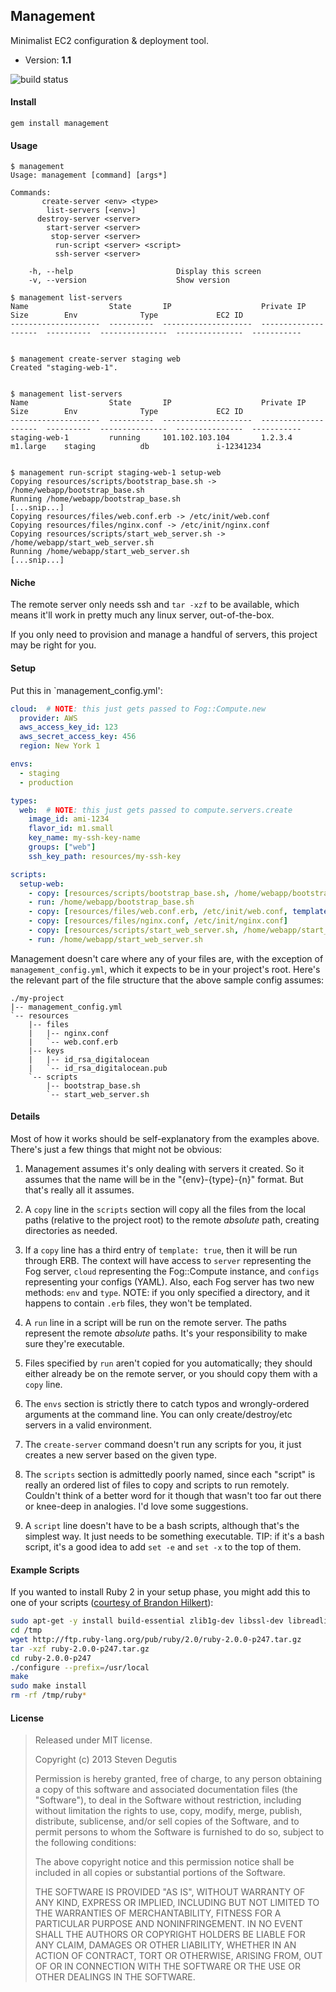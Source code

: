 ## Management

Minimalist EC2 configuration & deployment tool.

- Version: **1.1**

![build status](https://travis-ci.org/sdegutis/management.svg?branch=master)

#### Install

`gem install management`

#### Usage

```
$ management
Usage: management [command] [args*]

Commands:
       create-server <env> <type>
        list-servers [<env>]
      destroy-server <server>
        start-server <server>
         stop-server <server>
          run-script <server> <script>
          ssh-server <server>

    -h, --help                       Display this screen
    -v, --version                    Show version

$ management list-servers
Name                  State       IP                    Private IP            Size        Env              Type             EC2 ID
--------------------  ----------  --------------------  --------------------  ----------  ---------------  ---------------  -----------


$ management create-server staging web
Created "staging-web-1".


$ management list-servers
Name                  State       IP                    Private IP            Size        Env              Type             EC2 ID
--------------------  ----------  --------------------  --------------------  ----------  ---------------  ---------------  -----------
staging-web-1         running     101.102.103.104       1.2.3.4               m1.large    staging          db               i-12341234


$ management run-script staging-web-1 setup-web
Copying resources/scripts/bootstrap_base.sh -> /home/webapp/bootstrap_base.sh
Running /home/webapp/bootstrap_base.sh
[...snip...]
Copying resources/files/web.conf.erb -> /etc/init/web.conf
Copying resources/files/nginx.conf -> /etc/init/nginx.conf
Copying resources/scripts/start_web_server.sh -> /home/webapp/start_web_server.sh
Running /home/webapp/start_web_server.sh
[...snip...]
```

#### Niche

The remote server only needs ssh and `tar -xzf` to be available, which
means it'll work in pretty much any linux server, out-of-the-box.

If you only need to provision and manage a handful of servers, this
project may be right for you.

#### Setup

Put this in `management_config.yml':

```yaml
cloud:  # NOTE: this just gets passed to Fog::Compute.new
  provider: AWS
  aws_access_key_id: 123
  aws_secret_access_key: 456
  region: New York 1

envs:
  - staging
  - production

types:
  web:  # NOTE: this just gets passed to compute.servers.create
    image_id: ami-1234
    flavor_id: m1.small
    key_name: my-ssh-key-name
    groups: ["web"]
    ssh_key_path: resources/my-ssh-key

scripts:
  setup-web:
    - copy: [resources/scripts/bootstrap_base.sh, /home/webapp/bootstrap_base.sh]
    - run: /home/webapp/bootstrap_base.sh
    - copy: [resources/files/web.conf.erb, /etc/init/web.conf, template: true]
    - copy: [resources/files/nginx.conf, /etc/init/nginx.conf]
    - copy: [resources/scripts/start_web_server.sh, /home/webapp/start_web_server.sh]
    - run: /home/webapp/start_web_server.sh
```

Management doesn't care where any of your files are, with the exception of
`management_config.yml`, which it expects to be in your project's
root. Here's the relevant part of the file structure that the above
sample config assumes:

```
./my-project
|-- management_config.yml
`-- resources
    |-- files
    |   |-- nginx.conf
    |   `-- web.conf.erb
    |-- keys
    |   |-- id_rsa_digitalocean
    |   `-- id_rsa_digitalocean.pub
    `-- scripts
        |-- bootstrap_base.sh
        `-- start_web_server.sh
```

#### Details

Most of how it works should be self-explanatory from the examples
above. There's just a few things that might not be obvious:

1. Management assumes it's only dealing with servers it created. So it
   assumes that the name will be in the "{env}-{type}-{n}"
   format. But that's really all it assumes.

2. A `copy` line in the `scripts` section will copy all the files from
   the local paths (relative to the project root) to the remote
   *absolute* path, creating directories as needed.

3. If a `copy` line has a third entry of `template: true`, then it
   will be run through ERB. The context will have access to `server`
   representing the Fog server, `cloud` representing the Fog::Compute
   instance, and `configs` representing your configs (YAML). Also,
   each Fog server has two new methods: `env` and `type`. NOTE: if you
   only specified a directory, and it happens to contain `.erb` files,
   they won't be templated.

4. A `run` line in a script will be run on the remote server. The
   paths represent the remote *absolute* paths. It's your
   responsibility to make sure they're executable.

5. Files specified by `run` aren't copied for you automatically; they
   should either already be on the remote server, or you should copy
   them with a `copy` line.

6. The `envs` section is strictly there to catch typos and
   wrongly-ordered arguments at the command line. You can only
   create/destroy/etc servers in a valid environment.

7. The `create-server` command doesn't run any scripts for you, it
   just creates a new server based on the given type.

8. The `scripts` section is admittedly poorly named, since each
   "script" is really an ordered list of files to copy and scripts to
   run remotely. Couldn't think of a better word for it though that
   wasn't too far out there or knee-deep in analogies. I'd love some
   suggestions.

9. A `script` line doesn't have to be a bash scripts, although that's
   the simplest way. It just needs to be something executable. TIP: if
   it's a bash script, it's a good idea to add `set -e` and `set -x`
   to the top of them.

#### Example Scripts

If you wanted to install Ruby 2 in your setup phase, you might add
this to one of your scripts
([courtesy of Brandon Hilkert](https://github.com/brandonhilkert/fucking_shell_scripts)):

```bash
sudo apt-get -y install build-essential zlib1g-dev libssl-dev libreadline6-dev libyaml-dev
cd /tmp
wget http://ftp.ruby-lang.org/pub/ruby/2.0/ruby-2.0.0-p247.tar.gz
tar -xzf ruby-2.0.0-p247.tar.gz
cd ruby-2.0.0-p247
./configure --prefix=/usr/local
make
sudo make install
rm -rf /tmp/ruby*
```

#### License

> Released under MIT license.
>
> Copyright (c) 2013 Steven Degutis
>
> Permission is hereby granted, free of charge, to any person obtaining a copy
> of this software and associated documentation files (the "Software"), to deal
> in the Software without restriction, including without limitation the rights
> to use, copy, modify, merge, publish, distribute, sublicense, and/or sell
> copies of the Software, and to permit persons to whom the Software is
> furnished to do so, subject to the following conditions:
>
> The above copyright notice and this permission notice shall be included in
> all copies or substantial portions of the Software.
>
> THE SOFTWARE IS PROVIDED "AS IS", WITHOUT WARRANTY OF ANY KIND, EXPRESS OR
> IMPLIED, INCLUDING BUT NOT LIMITED TO THE WARRANTIES OF MERCHANTABILITY,
> FITNESS FOR A PARTICULAR PURPOSE AND NONINFRINGEMENT. IN NO EVENT SHALL THE
> AUTHORS OR COPYRIGHT HOLDERS BE LIABLE FOR ANY CLAIM, DAMAGES OR OTHER
> LIABILITY, WHETHER IN AN ACTION OF CONTRACT, TORT OR OTHERWISE, ARISING FROM,
> OUT OF OR IN CONNECTION WITH THE SOFTWARE OR THE USE OR OTHER DEALINGS IN
> THE SOFTWARE.
